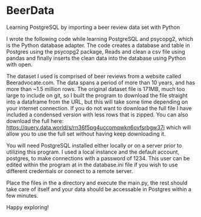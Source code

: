 # BeerData
Learning PostgreSQL by importing a beer review data set with Python

I wrote the following code while learning PostgreSQL and psycopg2, which is the Python database adapter.
The code creates a database and table in Postgres using the psycopg2 package,
Reads and clean a csv file using pandas and finally inserts the clean data into the database using Python with open.

The dataset I used is comprised of beer reviews from a website called Beeradvocate.com. The data spans a period of more than 10 years, 
and has more than ~1.5 million rows. The original dataset file is 171MB, much too large to include on git, so I built the program 
to download the file straight into a dataframe from the URL, but this will take some time depending on your internet connection.
If you do not want to download the full file I have included a condensed version with less rows that is zipped. 
You can also download the full here: https://query.data.world/s/rn36f5pg4uccomqwkn6ovfsrbgw37i which will allow you to use the full set without having keep downloading it.

You will need PostgreSQL installed either locally or on a server prior to utilizing this program. 
I used a local instance and the default account, postgres, to make connections with a password of 1234. 
This user can be edited within the program at in the database.ini file if you wish to use different credentials or connect to a remote server.

Place the files in the a directory and execute the main.py, the rest should take care of itself and your data should be accessable in Postgres within a few minutes.

Happy exploring!
